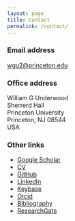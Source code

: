 ```yaml
---
layout: page
title: Contact
permalink: /contact/
---
```


### Email address
[wgu2@princeton.edu](mailto:wgu@princeton.edu)

### Office address
William G Underwood <br>
Sherrerd Hall <br>
Princeton University <br>
Princeton,
NJ 08544 <br>
USA

### Other links
- [Google Scholar](https://scholar.google.co.uk/citations?user=4rtNN4wAAAAJ&hl=en)
- [CV](https://github.com/WGUNDERWOOD/wgu-cv/blob/master/WGUnderwood.pdf)
- [GitHub](https://github.com/WGUNDERWOOD)
- [LinkedIn](https://www.linkedin.com/in/william--underwood/)
- [Keybase](https://keybase.io/wgunderwood/chat)
- [Orcid](https://orcid.org/0000-0003-4604-1548)
- [Bibliography](https://github.com/WGUNDERWOOD/wgu-cv/blob/master/WGUnderwood.bib)
- [ResearchGate](https://www.researchgate.net/profile/William_Underwood6)
